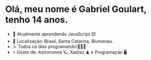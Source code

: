 # Olá, meu nome é Gabriel Goulart, tenho 14 anos.

- 🌱 Atualmente aprendendo JavaScript 🟨
- 📌 Localização: Brasil, Santa Catarina, Blumenau.
- ⚔ Todos os dias programando!👨🏻‍💻
- ⚡ Gosto de: Astronomia 🪐, Xadrez ♟ e Programação 🖥

